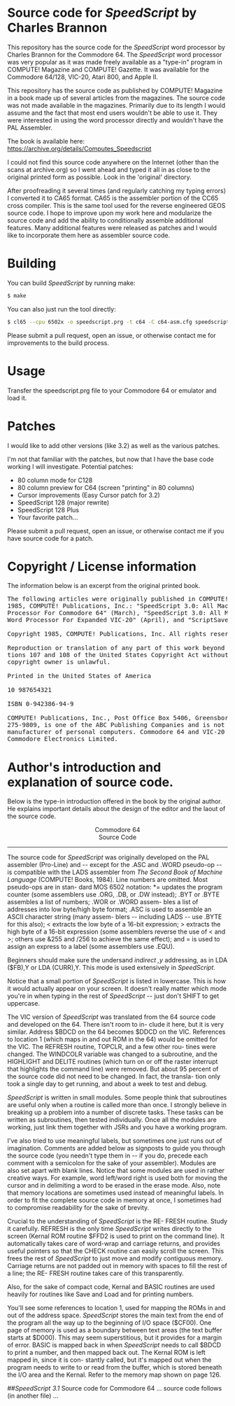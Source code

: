 # Source code for *SpeedScript* by Charles Brannon

This repository has the source code for the *SpeedScript* word processor by Charles Brannon for the Commodore 64.
The *SpeedScript* word processor was very popular as it was made freely available as a "type-in" program in COMPUTE! Magazine and COMPUTE! Gazette.  It was available for the Commodore 64/128, VIC-20, Atari 800, and Apple II.

This repository has the source code as published by COMPUTE! Magazine in a book made up of several articles from the magazines.  The source code was not made available in the magazines.  Primarily due to its length I would assume and the fact that most end users wouldn't be able to use it.  They were interested in using the word processor directly and wouldn't have the PAL Assembler.

The book is available here: https://archive.org/details/Computes_Speedscript

I could not find this source code anywhere on the Internet (other than the scans at archive.org) so I went ahead and typed it all in as close to the original printed form as possible.  Look in the 'original' directory.

After proofreading it several times (and regularly catching my typing errors) I converted it to CA65 format. CA65 is the assembler portion of the CC65 cross compiler.  This is the same tool used for the reverse engineered GEOS source code. I hope to improve upon my work here and modularize the source code and add the ability to conditionally assemble additional features.  Many additional features were released as patches and I would like to incorporate them here as assembler source code.

# Building

You can build *SpeedScript* by running make:
```bash
$ make
```

You can also just run the tool directly:
```bash
$ cl65 --cpu 6502x -o speedscript.prg -t c64 -C c64-asm.cfg speedscript.s
```

Please submit a pull request, open an issue, or otherwise contact me for improvements to the build process.

# Usage

Transfer the speedscript.prg file to your Commodore 64 or emulator and load it.


# Patches

I would like to add other versions (like 3.2) as well as the various patches.  

I'm not that familiar with the patches, but now that I have the base code working I will investigate.
Potential patches:
 - 80 column mode for C128
 - 80 column preview for C64 (screen "printing" in 80 columns)
 - Cursor improvements (Easy Cursor patch for 3.2)
 - SpeedScript 128 (major rewrite)
 - SpeedScript 128 Plus
 - Your favorite patch...


Please submit a pull request, open an issue, or otherwise contact me if you have source code for a patch.




# Copyright / License information
The information below is an excerpt from the original printed book.

<pre>
The following articles were originally published in COMPUTE! magazine, copyright 
1985, COMPUTE! Publications, Inc.: "SpeedScript 3.0: All Machine Language Word 
Processor For Commodore 64" (March), "SpeedScript 3.0: All Machine Language 
Word Processor For Expanded VIC-20" (April), and "ScriptSave" (May). 

Copyright 1985, COMPUTE! Publications, Inc. All rights reserved 

Reproduction or translation of any part of this work beyond that permitted by Sec- 
tions 107 and 108 of the United States Copyright Act without the permission of the 
copyright owner is unlawful. 

Printed in the United States of America 

10 987654321 

ISBN 0-942386-94-9 

COMPUTE! Publications, Inc., Post Office Box 5406, Greensboro, NC 27403, (919) 
275-9809, is one of the ABC Publishing Companies and is not associated with any 
manufacturer of personal computers. Commodore 64 and VIC-20 are trademarks of 
Commodore Electronics Limited. 
</pre>

# Author's introduction and explanation of source code.
Below is the type-in introduction offered in the book by the original author.
He explains important details about the design of the editor and the laout of
the source code.


<p align="center">
Commodore 64<br>
Source Code
<hr>
</p>

The source code for *SpeedScript* was originally developed on
the PAL assembler (Pro-Line) and -- except for the .ASC and
.WORD pseudo-op -- is compatible with the LADS assembler
from *The Second Book of Machine Language* (COMPUTE! Books,
1984). Line numbers are omitted. Most pseudo-ops are in stan-
dard MOS 6502 notation: *= updates the program counter
(some assemblers use .ORG, .DB, or .DW instead); .BYT or
.BYTE assembles a list of numbers; .WOR or .WORD assem-
bles a list of addresses into low byte/high byte format; .ASC
is used to assemble an ASCII character string (many assem-
blers -- including LADS -- use .BYTE for this also); < extracts
the low byte of a 16-bit expression; > extracts the high byte of
a 16-bit expression (some assemblers reverse the use of < and
\>; others use &255 and /256 to achieve the same effect); and
= is used to assign an express to a label (some assemblers
use .EQU).

Beginners should make sure the undersand *indirect ,y*
addressing, as in LDA ($FB),Y or LDA (CURR),Y. This mode is
used extensively in *SpeedScript*.

Notice that a small portion of *SpeedScript* is listed in
lowercase. This is how it would actually appear on your
screen. It doesn't really matter which mode you're in when
typing in the rest of *SpeedScript* -- just don't SHIFT to get
uppercase.

The VIC version of *SpeedScript* was translated from the 64
source code and developed on the 64. There isn't room to in-
clude it here, but it is very similar. Address $BDCD on the 64
becomes $DDCD on the VIC. References to location 1 (which
maps in and out ROM in the 64) would be omitted for the
VIC. The REFRESH routine, TOPCLR, and a few other rou-
tines were changed. The WINDCOLR variable was changed to
a subroutine, and the HIGHLIGHT and DELITE routines
(which turn on or off the raster interrupt that highlights
the command line) were removed. But about 95 percent of the
source code did not need to be changed. In fact, the transla-
tion only took a single day to get running, and about a week
to test and debug.

*SpeedScript* is written in small modules. Some people
think that subroutines are useful only when a routine is called
more than once. I strongly believe in breaking up a problem
into a number of discrete tasks. These tasks can be written as
subroutines, then tested individually. Once all the modules are
working, just link them together with JSRs and you have a
working program.

I've also tried to use meaningful labels, but sometimes
one just runs out of imagination. Comments are added below
as signposts to guide you through the source code (you
needn't type them in -- if you do, precede each comment with
a semicolon for the sake of your assembler). Modules are also
set apart with blank lines. Notice that some modules are used
in rather creative ways. For example, word left/word right is
used both for moving the cursor and in delimiting a word to
be erased in the erase mode. Also, note that memory locations
are sometimes used instead of meaningful labels. In order to
fit the complete source code in memory at once, I sometimes
had to compromise readability for the sake of brevity.

Crucial to the understanding of *SpeedScript* is the RE-
FRESH routine. Study it carefully. REFRESH is the only time
*SpeedScript* writes directly to the screen (Kernal ROM routine
$FFD2 is used to print on the command line). It automatically
takes care of word-wrap and carriage returns, and provides
useful pointers so that the CHECK routine can easily scroll the
screen. This frees the rest of *SpeedScript* to just move and
modify contiguous memory. Carriage returns are not padded
out in memory with spaces to fill the rest of a line; the RE-
FRESH routine takes care of this transparently.

Also, for the sake of compact code, Kernal and BASIC
routines are used heavily for routines like Save and Load and
for printing numbers.

You'll see some references to location 1, used for mapping
the ROMs in and out of the address space. *SpeedScript* stores
the main text from the end of the program all the way up to
the beginning of I/O space ($CF00). One page of memory is
used as a boundary between text areas (the text buffer starts at
$D000). This may seem superstitious, but it provides for a
margin of error. BASIC is mapped back in when *SpeedScript*
needs to call $BDCD to print a number, and then mapped
back out. The Kernal ROM is left mapped in, since it is con-
stantly called, but it's mapped out when the program needs to
write to or read from the buffer, which is stored beneath the
I/O area and the Kernal. Refer to the memory map shown on
page 126.

##*SpeedScript 3.1* Source code for Commodore 64
... source code follows (in another file) ...

